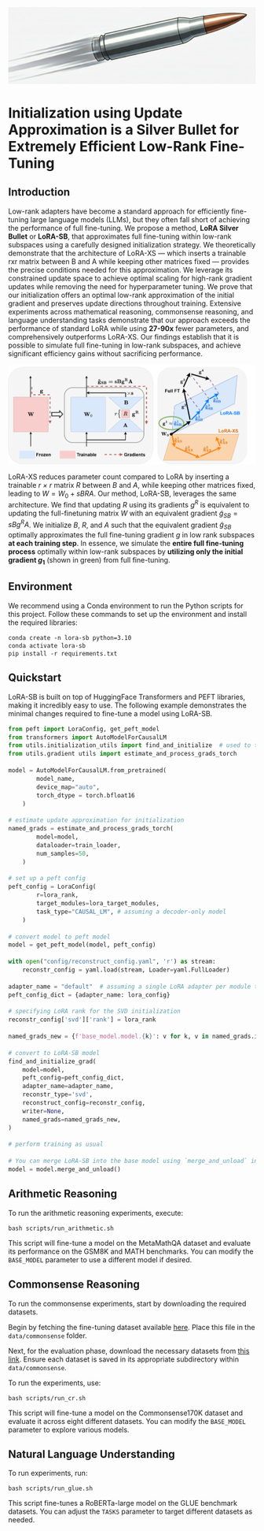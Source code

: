 ![Project Logo](assets/silver_bullet.png)

# Initialization using Update Approximation is a Silver Bullet for Extremely Efficient Low-Rank Fine-Tuning

## Introduction

Low-rank adapters have become a standard approach for efficiently fine-tuning large language models (LLMs), but they often fall short of achieving the performance of full fine-tuning. We propose a method, **LoRA Silver Bullet** or **LoRA-SB**, that approximates full fine-tuning within low-rank subspaces using a carefully designed initialization strategy. We theoretically demonstrate that the architecture of LoRA-XS — which inserts a trainable rxr matrix between B and A while keeping other matrices fixed — provides the precise conditions needed for this approximation. We leverage its constrained update space to achieve optimal scaling for high-rank gradient updates while removing the need for hyperparameter tuning. We prove that our initialization offers an optimal low-rank approximation of the initial gradient and preserves update directions throughout training. Extensive experiments across mathematical reasoning, commonsense reasoning, and language understanding tasks demonstrate that our approach exceeds the performance of standard LoRA while using **27-90x** fewer parameters, and comprehensively outperforms LoRA-XS. Our findings establish that it is possible to simulate full fine-tuning in low-rank subspaces, and achieve significant efficiency gains without sacrificing performance.


![LoRA-SB Image](assets/LoRA-SB.png)

LoRA-XS reduces parameter count compared to LoRA by inserting a trainable *r × r* matrix *R* between *B* and *A*, while keeping other matrices fixed, leading to $W = W_0 + sBRA$. Our method, LoRA-SB, leverages the same architecture. We find that updating *R* using its gradients $g^R$ is equivalent to updating the full-finetuning matrix *W* with an equivalent gradient $\tilde{g}_{SB} = sBg^RA$. We initialize *B*, *R*, and *A* such that the equivalent gradient $\tilde{g}_{SB}$ optimally approximates the full fine-tuning gradient *g* in low rank subspaces **at each training step**. In essence, we simulate the **entire full fine-tuning process** optimally within low-rank subspaces by **utilizing only the initial gradient $g_1$** (shown in green) from full fine-tuning.

## Environment
We recommend using a Conda environment to run the Python scripts for this project. Follow these commands to set up the environment and install the required libraries:
```
conda create -n lora-sb python=3.10
conda activate lora-sb
pip install -r requirements.txt
```

## Quickstart

LoRA-SB is built on top of HuggingFace Transformers and PEFT libraries, making it incredibly easy to use. The following example demonstrates the minimal changes required to fine-tune a model using LoRA-SB.

```python
from peft import LoraConfig, get_peft_model
from transformers import AutoModelForCausalLM
from utils.initialization_utils import find_and_initialize  # used to transform LoRA to LoRA-XS style architecture
from utils.gradient utils import estimate_and_process_grads_torch

model = AutoModelForCausalLM.from_pretrained(
        model_name, 
        device_map="auto",
        torch_dtype = torch.bfloat16
    ) 

# estimate update approximation for initialization
named_grads = estimate_and_process_grads_torch(
        model=model,
        dataloader=train_loader,
        num_samples=50,
    )

# set up a peft config
peft_config = LoraConfig(
        r=lora_rank,
        target_modules=lora_target_modules,
        task_type="CAUSAL_LM", # assuming a decoder-only model
    )

# convert model to peft model
model = get_peft_model(model, peft_config)

with open("config/reconstruct_config.yaml", 'r') as stream:
    reconstr_config = yaml.load(stream, Loader=yaml.FullLoader)
    
adapter_name = "default"  # assuming a single LoRA adapter per module to be transformed to LoRA-SB
peft_config_dict = {adapter_name: lora_config}

# specifying LoRA rank for the SVD initialization
reconstr_config['svd']['rank'] = lora_rank
    
named_grads_new = {f'base_model.model.{k}': v for k, v in named_grads.items()}

# convert to LoRA-SB model
find_and_initialize_grad(
    model=model,
    peft_config=peft_config_dict,
    adapter_name=adapter_name,
    reconstr_type='svd',
    reconstruct_config=reconstr_config,
    writer=None,
    named_grads=named_grads_new,
)

# perform training as usual

# You can merge LoRA-SB into the base model using `merge_and_unload` in PEFT
model = model.merge_and_unload() 
```

## Arithmetic Reasoning

To run the arithmetic reasoning experiments, execute:

```
bash scripts/run_arithmetic.sh
```

This script will fine-tune a model on the MetaMathQA dataset and evaluate its performance on the GSM8K and MATH benchmarks. You can modify the ``BASE_MODEL`` parameter to use a different model if desired.

## Commonsense Reasoning

To run the commonsense experiments, start by downloading the required datasets.

Begin by fetching the fine-tuning dataset available [here](https://github.com/AGI-Edgerunners/LLM-Adapters/blob/main/ft-training_set/commonsense_170k.json). Place this file in the `data/commonsense` folder.

Next, for the evaluation phase, download the necessary datasets from [this link](https://github.com/AGI-Edgerunners/LLM-Adapters/tree/main/dataset). Ensure each dataset is saved in its appropriate subdirectory within `data/commonsense`.

To run the experiments, use:

```
bash scripts/run_cr.sh
```

This script will fine-tune a model on the Commonsense170K dataset and evaluate it across eight different datasets. You can modify the ``BASE_MODEL`` parameter to explore various models.



## Natural Language Understanding
To run experiments, run:

```
bash scripts/run_glue.sh
```

This script fine-tunes a RoBERTa-large model on the GLUE benchmark datasets. You can adjust the ``TASKS`` parameter to target different datasets as needed.
